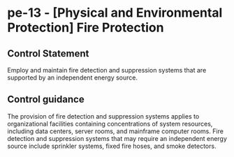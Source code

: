 # pe-13 - \[Physical and Environmental Protection\] Fire Protection

## Control Statement

Employ and maintain fire detection and suppression systems that are supported by an independent energy source.

## Control guidance

The provision of fire detection and suppression systems applies to organizational facilities containing concentrations of system resources, including data centers, server rooms, and mainframe computer rooms. Fire detection and suppression systems that may require an independent energy source include sprinkler systems, fixed fire hoses, and smoke detectors.
